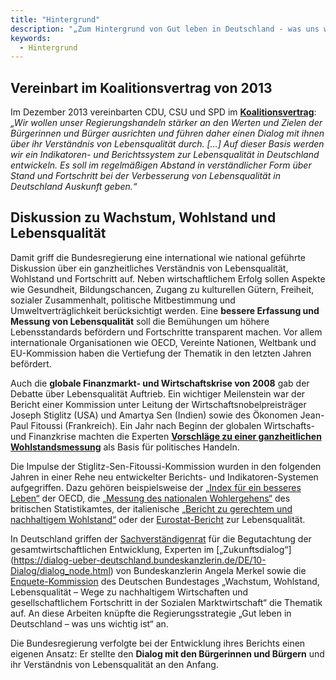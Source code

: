 ```yaml
---
title: "Hintergrund"
description: "„Zum Hintergrund von Gut leben in Deutschland - was uns wichtig ist“"
keywords:
  - Hintergrund
---
```


## Vereinbart im Koalitionsvertrag von 2013

Im Dezember 2013 vereinbarten CDU, CSU und SPD im [**Koalitionsvertrag**](https://www.bundesregierung.de/Content/DE/StatischeSeiten/Breg/koalitionsvertrag-inhaltsverzeichnis.html): *„Wir wollen unser Regierungshandeln stärker an den Werten und Zielen der Bürgerinnen und Bürger ausrichten und führen daher einen Dialog mit ihnen über ihr Verständnis von Lebensqualität durch. […] Auf dieser Basis werden wir ein Indikatoren- und Berichtssystem zur Lebensqualität in Deutschland entwickeln. Es soll im regelmäßigen Abstand in verständlicher Form über Stand und Fortschritt bei der Verbesserung von Lebensqualität in Deutschland Auskunft geben.“*

## Diskussion zu Wachstum, Wohlstand und Lebensqualität

Damit griff die Bundesregierung eine international wie national geführte Diskussion über ein ganzheitliches Verständnis von Lebensqualität, Wohlstand und Fortschritt auf. Neben wirtschaftlichem Erfolg sollen Aspekte wie Gesundheit, Bildungschancen, Zugang zu kulturellen Gütern, Freiheit, sozialer Zusammenhalt, politische Mitbestimmung und Umweltverträglichkeit berücksichtigt werden. Eine **bessere Erfassung und Messung von Lebensqualität** soll die Bemühungen um höhere Lebensstandards befördern und Fortschritte transparent machen. Vor allem internationale Organisationen wie OECD, Vereinte Nationen, Weltbank und EU-Kommission haben die Vertiefung der Thematik in den letzten Jahren befördert.

Auch die **globale Finanzmarkt- und Wirtschaftskrise von 2008** gab der Debatte über Lebensqualität Auftrieb. Ein wichtiger Meilenstein war der Bericht einer Kommission unter Leitung der Wirtschaftsnobelpreisträger Joseph Stiglitz (USA) und Amartya Sen (Indien) sowie des Ökonomen Jean-Paul Fitoussi (Frankreich). Ein Jahr nach Beginn der globalen Wirtschafts- und Finanzkrise machten die Experten [**Vorschläge zu einer ganzheitlichen Wohlstandsmessung**](http://www.insee.fr/fr/publications-et-services/default.asp?page=dossiers_web/stiglitz/documents-commission.htm) als Basis für politisches Handeln.

Die Impulse der Stiglitz-Sen-Fitoussi-Kommission wurden in den folgenden Jahren in einer Rehe neu entwickelter Berichts- und Indikatoren-Systemen aufgegriffen. Dazu gehören beispielsweise der [„Index für ein besseres Leben“](http://www.oecdbetterlifeindex.org/de/) der OECD, die [„Messung des nationalen Wohlergehens“](http://www.ons.gov.uk/peoplepopulationandcommunity/wellbeing/articles/measuringnationalwellbeing/2016) des britischen Statistikamtes, der italienische [„Bericht zu gerechtem und nachhaltigem Wohlstand“](http://www.misuredelbenessere.it/) oder der [Eurostat-Bericht](http://ec.europa.eu/eurostat/cache/infographs/qol/index_en.html) zur Lebensqualität.

In Deutschland griffen der [Sachverständigenrat](http://www.sachverstaendigenrat-wirtschaft.de/fileadmin/dateiablage/Expertisen/2010/ex10_de.pdf) für die Begutachtung der gesamtwirtschaftlichen Entwicklung, Experten im [„Zukunftsdialog“] (https://dialog-ueber-deutschland.bundeskanzlerin.de/DE/10-Dialog/dialog_node.html) von Bundeskanzlerin Angela Merkel sowie die [Enquete-Kommission](http://dip21.bundestag.de/dip21/btd/17/133/1713300.pdf) des Deutschen Bundestages „Wachstum, Wohlstand, Lebensqualität – Wege zu nachhaltigem Wirtschaften und gesellschaftlichem Fortschritt in der Sozialen Marktwirtschaft“ die Thematik auf. An diese Arbeiten knüpfte die Regierungsstrategie „Gut leben in Deutschland – was uns wichtig ist“ an.

Die Bundesregierung verfolgte bei der Entwicklung ihres Berichts einen eigenen Ansatz: Er stellte den **Dialog mit den Bürgerinnen und Bürgern** und ihr Verständnis von Lebensqualität an den Anfang.
